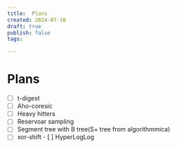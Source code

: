 ```yaml
---
title:  Plans
created: 2024-07-10
draft: true
publish: false
tags: 

---
```

# Plans

- [ ] t-digest
- [ ] Aho-coresic
- [ ] Heavy hitters
- [ ] Reservoar sampling
- [ ] Segment tree with B tree(S+ tree from algorithmmica)
- [ ] xor-shift
			- [ ] HyperLogLog